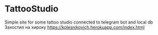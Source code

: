 # TattooStudio
Simple site for some tattoo studio connected to telegram bot and local db
Захостил на хироку https://kolesnikovich.herokuapp.com/index.html
